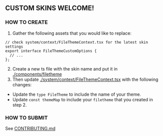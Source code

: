 ## CUSTOM SKINS WELCOME!

### HOW TO CREATE

1. Gather the following assets that you would like to replace:

```
// check system/context/FileThemeContext.tsx for the latest skin settings
export interface FileThemeCustomOptions {
  // ...
};
```

2. Create a new ts file with the skin name and put it in [./components/filetheme](components/filetheme)
3. Then update [./system/context/FileThemeContext.tsx](system/context/FileThemeContext.tsx) with the following changes:

 - Update the `type FileTheme` to include the name of your theme.
 - Update `const themeMap` to include your `filetheme` that you created in step 2.


### HOW TO SUBMIT

See [CONTRIBUTING.md](./CONTRIBUTING.md)


